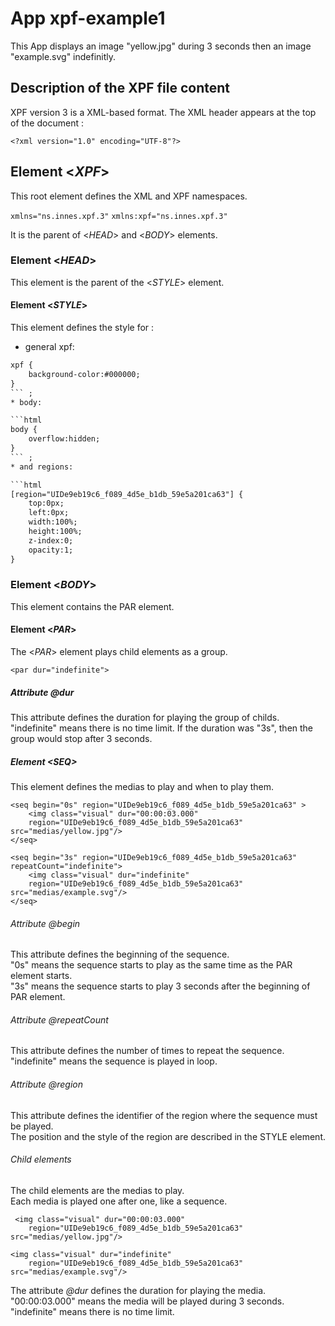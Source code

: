 # App  xpf-example1

This App displays an image "yellow.jpg" during 3 seconds then an image "example.svg" indefinitly.

## Description of the XPF file content

XPF version 3  is a XML-based format. The XML header  appears at the top of the document :

`<?xml version="1.0" encoding="UTF-8"?>`



## Element <*XPF*>
This root element defines the XML and XPF namespaces.  

`xmlns="ns.innes.xpf.3"`
`xmlns:xpf="ns.innes.xpf.3"`

It is the parent of  <*HEAD*> and <*BODY*> elements.

###  Element <*HEAD*>
This element is the parent of the <*STYLE*> element.

#### Element <*STYLE*>
This element defines the style for : 
 
* general xpf: 

```html  
xpf {		 	
	background-color:#000000;
} 
``` ;  
* body:

```html  
body { 
	overflow:hidden; 
}
``` ;
* and regions:

```html
[region="UIDe9eb19c6_f089_4d5e_b1db_59e5a201ca63"] { 
	top:0px;  
	left:0px;  
	width:100%;  
	height:100%;  
	z-index:0;  
	opacity:1;  
}
```



### Element <*BODY*>
This element contains the PAR element.

#### Element <*PAR*> 
The <*PAR*> element plays child elements as a group.

``` 
<par dur="indefinite">
``` 

##### Attribute *@dur*
This attribute defines the duration for playing the group of childs.  
"indefinite" means there is no time limit.
If the duration was "3s", then the group would stop after 3 seconds.  
##### Element <*SEQ*>
This element defines the medias to play and when to play them.

```
<seq begin="0s" region="UIDe9eb19c6_f089_4d5e_b1db_59e5a201ca63" >
	<img class="visual" dur="00:00:03.000" 
	region="UIDe9eb19c6_f089_4d5e_b1db_59e5a201ca63" src="medias/yellow.jpg"/>
</seq>
```
```
<seq begin="3s" region="UIDe9eb19c6_f089_4d5e_b1db_59e5a201ca63" repeatCount="indefinite">
	<img class="visual" dur="indefinite" 
	region="UIDe9eb19c6_f089_4d5e_b1db_59e5a201ca63" src="medias/example.svg"/>
</seq>
```


###### Attribute *@begin*
This attribute defines the beginning of the sequence.  
"0s" means the sequence starts to play as the same time as the PAR element starts.  
"3s" means the sequence starts to play 3 seconds after the beginning of PAR element.

###### Attribute *@repeatCount*
This attribute defines the number of times to repeat the sequence.  
"indefinite" means the sequence is played in loop.  
 
###### Attribute *@region* 
This attribute defines the identifier of the region where the sequence must be played.  
The position and the style of the region are described in the STYLE element.

###### Child elements
The child elements are the medias to play.  
Each media is played one after one, like a sequence. 
 
```
 <img class="visual" dur="00:00:03.000" 
    region="UIDe9eb19c6_f089_4d5e_b1db_59e5a201ca63" src="medias/yellow.jpg"/>
```
```
<img class="visual" dur="indefinite" 
    region="UIDe9eb19c6_f089_4d5e_b1db_59e5a201ca63" src="medias/example.svg"/>
```
The attribute *@dur* defines the duration for playing the media.  
"00:00:03.000" means the media will be played during 3 seconds.  
"indefinite" means there is no time limit.






